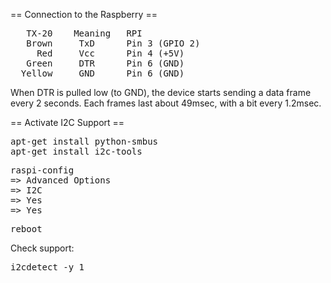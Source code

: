 
== Connection to the Raspberry ==

<pre>
   TX-20    Meaning   RPI
   Brown     TxD      Pin 3 (GPIO 2)
     Red     Vcc      Pin 4 (+5V)
   Green     DTR      Pin 6 (GND)
  Yellow     GND      Pin 6 (GND)
</pre>

When DTR is pulled low (to GND), the device starts sending a data frame every 2 seconds. Each frames last about 49msec, with a bit every 1.2msec.


== Activate I2C Support ==

<pre>
apt-get install python-smbus
apt-get install i2c-tools
</pre>

<pre>
raspi-config
=> Advanced Options
=> I2C
=> Yes
=> Yes
</pre>

<pre>
reboot
</pre>

Check support:
<pre>
i2cdetect -y 1
</pre>

